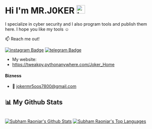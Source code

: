 ## <h1>Hi I'm MR.J0KER  <img src="https://user-images.githubusercontent.com/1303154/88677602-1635ba80-d120-11ea-84d8-d263ba5fc3c0.gif" width="28px" alt="hi"></h1>

I specialize in cyber security and I also program tools and publish them here. I hope you like my tools ☺️

:mailbox: Reach me out!

[![instagram Badge](https://img.shields.io/badge/-@221298-e74c3c?style=flat&labelColor=e84393&logo=instagram&logoColor=white)](https://instagram.com/221298)
[![telegram Badge](https://img.shields.io/badge/-@vv1ck-1ca0f1?style=flat&labelColor=1ca0f1&logo=telegram&logoColor=white)](https://t.me/vv1ck)

<!-- TODO: Add last video link -->

- My website:
- https://tweakpy.pythonanywhere.com/Joker_Home

#### Bizness
- :email: jokermr5oos7800@gmail.com

## 📊 My Github Stats

  <br/>
    <a href="https://github-readme-stats.vercel.app/api?username=vv1ck&count_private=true&theme=tokyonight&hide=contribs"><img alt="Subham Raoniar's Github Stats" src="https://github-readme-stats.vercel.app/api?username=vv1ck&count_private=true&theme=tokyonight&hide=contribs" /></a>
  <a href="https://github.com/vv1ck"><img alt="Subham Raoniar's Top Languages" src="https://github-readme-stats.vercel.app/api/top-langs/?username=vv1ck" /></a>
  <br/>
